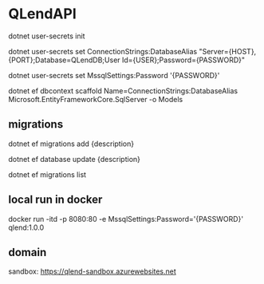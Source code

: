 # QLendAPI

dotnet user-secrets init

dotnet user-secrets set ConnectionStrings:DatabaseAlias "Server={HOST},{PORT};Database=QLendDB;User Id={USER};Password={PASSWORD}"

dotnet user-secrets set MssqlSettings:Password '{PASSWORD}'

dotnet ef dbcontext scaffold Name=ConnectionStrings:DatabaseAlias Microsoft.EntityFrameworkCore.SqlServer -o Models


## migrations

dotnet ef migrations add {description}

dotnet ef database update {description}

dotnet ef migrations list

## local run in docker

docker run -itd -p 8080:80 -e MssqlSettings:Password='{PASSWORD}' qlend:1.0.0

## domain

sandbox: https://qlend-sandbox.azurewebsites.net